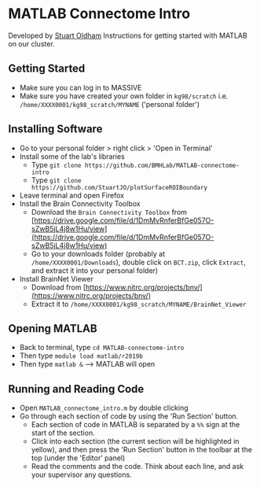 # MATLAB Connectome Intro
Developed by [Stuart Oldham](https://github.com/StuartJO) 
Instructions for getting started with MATLAB on our cluster.

## Getting Started
- Make sure you can log in to MASSIVE
- Make sure you have created your own folder in `kg98/scratch` i.e. `/home/XXXX0001/kg98_scratch/MYNAME` ('personal folder')

## Installing Software
- Go to your personal folder > right click > 'Open in Terminal'
- Install some of the lab's libraries
	- Type `git clone https://github.com/BMHLab/MATLAB-connectome-intro` 
	- Type `git clone https://github.com/StuartJO/plotSurfaceROIBoundary`
- Leave terminal and open Firefox
- Install the Brain Connectivity Toolbox
	- Download the `Brain Connectivity Toolbox` from [https://drive.google.com/file/d/1DmMvRnferBfGe057O-sZwB5jL4j8w1Hu/view](https://drive.google.com/file/d/1DmMvRnferBfGe057O-sZwB5jL4j8w1Hu/view)
	- Go to your downloads folder (probably at `/home/XXXX0001/Downloads`), double click on `BCT.zip`, click `Extract`, and extract it into your personal folder)
- Install BrainNet Viewer
	- Download from [https://www.nitrc.org/projects/bnv/](https://www.nitrc.org/projects/bnv/)
	- Extract it to `/home/XXXX0001/kg98_scratch/MYNAME/BrainNet_Viewer`

## Opening MATLAB
- Back to terminal, type `cd MATLAB-connectome-intro`
- Then type `module load matlab/r2019b`
- Then type `matlab &` --> MATLAB will open

## Running and Reading Code
- Open `MATLAB_connectome_intro.m` by double clicking
- Go through each section of code by using the 'Run Section' button. 
	- Each section of code in MATLAB is separated by a `%%` sign at the start of the section.
	- Click into each section (the current section will be highlighted in yellow), and then press the 'Run Section' button in the toolbar at the top (under the 'Editor' panel)
	- Read the comments and the code. Think about each line, and ask your supervisor any questions.
